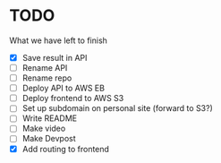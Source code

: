 # TODO
What we have left to finish

- [x] Save result in API
- [ ] Rename API
- [ ] Rename repo
- [ ] Deploy API to AWS EB
- [ ] Deploy frontend to AWS S3
- [ ] Set up subdomain on personal site (forward to S3?)
- [ ] Write README
- [ ] Make video
- [ ] Make Devpost
- [x] Add routing to frontend
